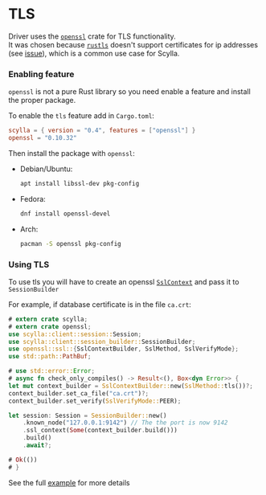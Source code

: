 # TLS

Driver uses the [`openssl`](https://github.com/sfackler/rust-openssl) crate for TLS functionality.\
It was chosen because [`rustls`](https://github.com/ctz/rustls) doesn't support certificates for ip addresses
(see [issue](https://github.com/briansmith/webpki/issues/54)), which is a common use case for Scylla.


### Enabling feature
`openssl` is not a pure Rust library so you need enable a feature and install the proper package.

To enable the `tls` feature add in `Cargo.toml`:
```toml
scylla = { version = "0.4", features = ["openssl"] }
openssl = "0.10.32"
```

Then install the package with `openssl`:
* Debian/Ubuntu:
    ```bash
    apt install libssl-dev pkg-config
    ```
* Fedora:
    ```bash
    dnf install openssl-devel
    ```
<!--
 scylla-rust-driver doesn't build on Alpine, some strange cc linker errors in proc-macro-hack 0_o
 TODO: try building and add the section

 * Alpine:
    ```bash
    apk add openssl-dev
    ```
-->
* Arch:
    ```bash
    pacman -S openssl pkg-config
    ```

### Using TLS
To use tls you will have to create an openssl
[`SslContext`](https://docs.rs/openssl/0.10.33/openssl/ssl/struct.SslContext.html)
and pass it to `SessionBuilder`

For example, if database certificate is in the file `ca.crt`:
```rust
# extern crate scylla;
# extern crate openssl;
use scylla::client::session::Session;
use scylla::client::session_builder::SessionBuilder;
use openssl::ssl::{SslContextBuilder, SslMethod, SslVerifyMode};
use std::path::PathBuf;

# use std::error::Error;
# async fn check_only_compiles() -> Result<(), Box<dyn Error>> {
let mut context_builder = SslContextBuilder::new(SslMethod::tls())?;
context_builder.set_ca_file("ca.crt")?;
context_builder.set_verify(SslVerifyMode::PEER);

let session: Session = SessionBuilder::new()
    .known_node("127.0.0.1:9142") // The the port is now 9142
    .ssl_context(Some(context_builder.build()))
    .build()
    .await?;

# Ok(())
# }
```

See the full [example](https://github.com/scylladb/scylla-rust-driver/blob/main/examples/tls.rs) for more details

